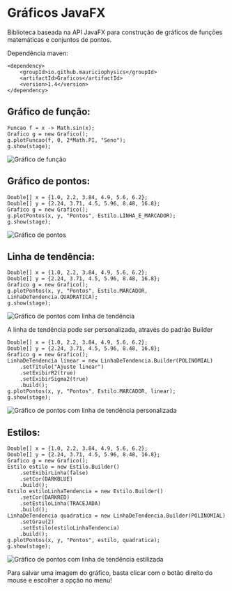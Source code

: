 # Gráficos JavaFX

Biblioteca baseada na API JavaFX para construção de gráficos de funções matemáticas e conjuntos de pontos.

Dependência maven:
<pre><code>&lt;dependency&gt;
    &lt;groupId&gt;io.github.mauriciophysics&lt;/groupId&gt;
    &lt;artifactId&gt;Graficos&lt;/artifactId&gt;
    &lt;version&gt;1.4&lt;/version&gt;
&lt;/dependency&gt;</code></pre>

## Gráfico de função:
<pre><code>Funcao f = x -> Math.sin(x);
Grafico g = new Grafico();
g.plotFuncao(f, 0, 2*Math.PI, "Seno");
g.show(stage);</pre></code>

![Gráfico de função](https://github.com/mauriciophysics/GraficosJavaFX/blob/master/imagens/GraficoDeFuncao.png)

## Gráfico de pontos:
<pre><code>Double[] x = {1.0, 2.2, 3.84, 4.9, 5.6, 6.2};
Double[] y = {2.24, 3.71, 4.5, 5.96, 8.48, 16.8};
Grafico g = new Grafico();
g.plotPontos(x, y, "Pontos", Estilo.LINHA_E_MARCADOR);
g.show(stage);</code></pre>

![Gráfico de pontos](https://github.com/mauriciophysics/GraficosJavaFX/blob/master/imagens/GraficoDePontos.png)

## Linha de tendência:
<pre><code>Double[] x = {1.0, 2.2, 3.84, 4.9, 5.6, 6.2};
Double[] y = {2.24, 3.71, 4.5, 5.96, 8.48, 16.8};
Grafico g = new Grafico();
g.plotPontos(x, y, "Pontos", Estilo.MARCADOR, LinhaDeTendencia.QUADRATICA);
g.show(stage);</code></pre>

![Gráfico de pontos com linha de tendência](https://github.com/mauriciophysics/GraficosJavaFX/blob/master/imagens/GraficoDePontosComLinhaDeTendencia.png)

A linha de tendência pode ser personalizada, através do padrão Builder
<pre><code>Double[] x = {1.0, 2.2, 3.84, 4.9, 5.6, 6.2};
Double[] y = {2.24, 3.71, 4.5, 5.96, 8.48, 16.8};
Grafico g = new Grafico();
LinhaDeTendencia linear = new LinhaDeTendencia.Builder(POLINOMIAL)
	.setTitulo("Ajuste linear")
	.setExibirR2(true)
	.setExibirSigma2(true)
	.build();
g.plotPontos(x, y, "Pontos", Estilo.MARCADOR, linear);
g.show(stage);</code></pre>

![Gráfico de pontos com linha de tendência personalizada](https://github.com/mauriciophysics/GraficosJavaFX/blob/master/imagens/GraficoDePontosComLinhaDeTendenciaPersonalizada.png)

## Estilos:
<pre><code>Double[] x = {1.0, 2.2, 3.84, 4.9, 5.6, 6.2};
Double[] y = {2.24, 3.71, 4.5, 5.96, 8.48, 16.8};
Grafico g = new Grafico();
Estilo estilo = new Estilo.Builder()
	.setExibirLinha(false)
	.setCor(DARKBLUE)
	.build();
Estilo estiloLinhaTendencia = new Estilo.Builder()
	.setCor(DARKRED)
	.setEstiloLinha(TRACEJADA)
	.build();
LinhaDeTendencia quadratica = new LinhaDeTendencia.Builder(POLINOMIAL)
	.setGrau(2)
	.setEstilo(estiloLinhaTendencia)
	.build();
g.plotPontos(x, y, "Pontos", estilo, quadratica);
g.show(stage);</code></pre>

![Gráfico de pontos com linha de tendência estilizada](https://github.com/mauriciophysics/GraficosJavaFX/blob/master/imagens/GraficoDePontosComLinhaDeTendenciaEstilizada.png)

Para salvar uma imagem do gráfico, basta clicar com o botão direito do mouse e escolher a opção no menu!
